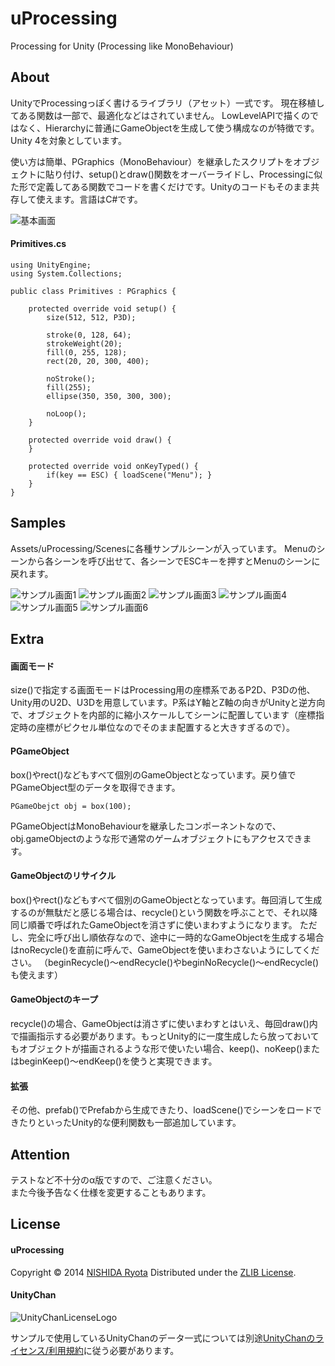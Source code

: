 uProcessing
======================

Processing for Unity (Processing like MonoBehaviour)


About
--------
UnityでProcessingっぽく書けるライブラリ（アセット）一式です。
現在移植してある関数は一部で、最適化などはされていません。
LowLevelAPIで描くのではなく、Hierarchyに普通にGameObjectを生成して使う構成なのが特徴です。  
Unity 4を対象としています。

使い方は簡単、PGraphics（MonoBehaviour）を継承したスクリプトをオブジェクトに貼り付け、setup()とdraw()関数をオーバーライドし、Processingに似た形で定義してある関数でコードを書くだけです。Unityのコードもそのまま共存して使えます。言語はC#です。

![基本画面](http://cafe.eyln.com/GitHub/uProcessing/screenshot.png "ScreenShot")


#### Primitives.cs
    
	using UnityEngine;
	using System.Collections;

	public class Primitives : PGraphics {

		protected override void setup() {
			size(512, 512, P3D);
			
			stroke(0, 128, 64);
			strokeWeight(20);
			fill(0, 255, 128);
			rect(20, 20, 300, 400);
			
			noStroke();
			fill(255);
			ellipse(350, 350, 300, 300);

			noLoop();
		}

		protected override void draw() {
		}

		protected override void onKeyTyped() {
			if(key == ESC) { loadScene("Menu"); }
		}
	}

Samples
-------
Assets/uProcessing/Scenesに各種サンプルシーンが入っています。
Menuのシーンから各シーンを呼び出せて、各シーンでESCキーを押すとMenuのシーンに戻れます。

![サンプル画面1](http://cafe.eyln.com/GitHub/uProcessing/hello.png "hello")
![サンプル画面2](http://cafe.eyln.com/GitHub/uProcessing/menu.png "menu")
![サンプル画面3](http://cafe.eyln.com/GitHub/uProcessing/primitives.png "primitives")
![サンプル画面4](http://cafe.eyln.com/GitHub/uProcessing/pteridophyte.png "pteridophyte")
![サンプル画面5](http://cafe.eyln.com/GitHub/uProcessing/earth.png "earth")
![サンプル画面6](http://cafe.eyln.com/GitHub/uProcessing/action.png "action")


Extra
-------
#### 画面モード
size()で指定する画面モードはProcessing用の座標系であるP2D、P3Dの他、Unity用のU2D、U3Dを用意しています。P系はY軸とZ軸の向きがUnityと逆方向で、オブジェクトを内部的に縮小スケールしてシーンに配置しています（座標指定時の座標がピクセル単位なのでそのまま配置すると大きすぎるので）。

#### PGameObject
box()やrect()などもすべて個別のGameObjectとなっています。戻り値でPGameObject型のデータを取得できます。

    PGameObejct obj = box(100);

PGameObjectはMonoBehaviourを継承したコンポーネントなので、obj.gameObjectのような形で通常のゲームオブジェクトにもアクセスできます。

#### GameObjectのリサイクル
box()やrect()などもすべて個別のGameObjectとなっています。毎回消して生成するのが無駄だと感じる場合は、recycle()という関数を呼ぶことで、それ以降同じ順番で呼ばれたGameObjectを消さずに使いまわすようになります。
ただし、完全に呼び出し順依存なので、途中に一時的なGameObjectを生成する場合はnoRecycle()を直前に呼んで、GameObjectを使いまわさないようにしてください。
（beginRecycle()〜endRecycle()やbeginNoRecycle()〜endRecycle()も使えます）

#### GameObjectのキープ
recycle()の場合、GameObjectは消さずに使いまわすとはいえ、毎回draw()内で描画指示する必要があります。もっとUnity的に一度生成したら放っておいてもオブジェクトが描画されるような形で使いたい場合、keep()、noKeep()またはbeginKeep()〜endKeep()を使うと実現できます。

#### 拡張
その他、prefab()でPrefabから生成できたり、loadScene()でシーンをロードできたりといったUnity的な便利関数も一部追加しています。


Attention
-----------
テストなど不十分のα版ですので、ご注意ください。  
また今後予告なく仕様を変更することもあります。
 
License
----------
#### uProcessing

Copyright &copy; 2014 [NISHIDA Ryota][EYLN]
Distributed under the [ZLIB License][ZLIB].
 
[EYLN]: http://dev.eyln.com/
[ZLIB]: http://opensource.org/licenses/zlib

#### UnityChan
![UnityChanLicenseLogo](http://unity-chan.com/images/imageLicenseLogo.png "UnityChanLicenseLogo")

サンプルで使用しているUnityChanのデータ一式については別途[UnityChanのライセンス/利用規約][UnityChanLicense]に従う必要があります。

[UnityChanLicense]: http://unity-chan.com/download/guideline.html
